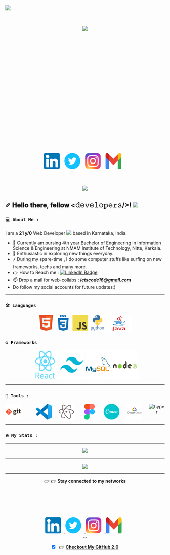 
<kbd>
<img src="https://holopin.me/sachindsilva16" height="300"  align="center" style="margin-bottom:20px;display:flex;align-items:center;justify-content:center;width:800px;height:auto;"/>
</kbd>


<div id="header" align="center" style="display:flex;justify-content:center;align-items:center;margin-bottom:50px;margin-top:50px;">
<img src="https://media.giphy.com/media/v1.Y2lkPTc5MGI3NjExZWUzNTAxNmU0MjBmNjg1MmMyNTEzODc5YjRmMTQ5YjdiNzg5YWFjMCZjdD1n/dWesBcTLavkZuG35MI/giphy.gif" height="300">
  
  <!-- <img src="https://media.giphy.com/media/Q8xuJjjxQHHJdHn7gJ/giphy.gif" height="40" width="30" align="right"> -->
</div>

<!-- <div class="badges" align="center" style="margin-top:100px;">
      <a href="https://www.linkedin.com/in/sachin-dsilva-43169a1bb">
        <img
          src="https://img.shields.io/badge/LinkedIn-blue?logo=linkedin&logoColor=white&style=plastic"  target="_blank"
        />
      </a>
      <a href="https://twitter.com/sachinrons123" target="_blank">
        <img
          src="https://img.shields.io/badge/Twitter-blue?logo=twitter&logoColor=white&style=plastic"
        >
      </a>
      <a href="https://www.instagram.com/sachin.dsilva_/" target="_blank">
        <img
          src="https://img.shields.io/badge/Instagram-FF1493?logo=instagram&logoColor=white&style=plastic"
        />
      </a>
      <a href="https://www.github.com/sachindsilva16" target="_blank">
        <img
          src="https://img.shields.io/badge/GitHub-black?logo=github&logoColor=white&style=plastic"
        />
      </a>
    </div> -->

  <div class="badges" align="center" style="margin-top:100px; margin-bottom:50px;display:flex; align-items:center; justify-content:center;">
      <a  href="https://www.linkedin.com/in/sachin-dsilva-43169a1bb">
        <img height="50" width="50" style="margin-right:15px"
          src="https://github.com/sachindsilva16/sachindsilva16/blob/main/icons/Linkedin.svg"  target="_blank"
        />
      </a>
      <a href="https://twitter.com/sachinrons123" target="_blank">
        <img height="50" width="50" style="margin-right:15px"
          src="https://github.com/sachindsilva16/sachindsilva16/blob/main/icons/Twitter.svg"
        >
      </a>
      <a href="https://www.instagram.com/sachin.dsilva_/" target="_blank">
        <img height="50" width="50" style="margin-right:15px"
          src="https://github.com/sachindsilva16/sachindsilva16/blob/main/icons/Instagram.svg"
        />
      </a>
      <a href="mailtosachindsilvad@gmail.com" target="_blank">
        <img height="50" width="50" style="margin-right:15px"
          src="https://github.com/sachindsilva16/sachindsilva16/blob/main/icons/Gmail.svg"
        />
      </a>
  </div>
  <div class="profile-count" align="center">
        <img src="https://komarev.com/ghpvc/?username=sachindsilva16">
  </div>

<h2 dir="auto"><a id="user-content--𝐇𝐞𝐥𝐥𝐨-𝐭𝐡𝐞𝐫𝐞-𝐟𝐞𝐥𝐥𝐨𝐰-𝚍𝚎𝚟𝚎𝚕𝚘𝚙𝚎𝚛𝚜-" class="anchor" aria-hidden="true" href="#-𝐇𝐞𝐥𝐥𝐨-𝐭𝐡𝐞𝐫𝐞-𝐟𝐞𝐥𝐥𝐨𝐰-𝚍𝚎𝚟𝚎𝚕𝚘𝚙𝚎𝚛𝚜-"><svg class="octicon octicon-link" viewBox="0 0 16 16" version="1.1" width="16" height="16" aria-hidden="true"><path d="m7.775 3.275 1.25-1.25a3.5 3.5 0 1 1 4.95 4.95l-2.5 2.5a3.5 3.5 0 0 1-4.95 0 .751.751 0 0 1 .018-1.042.751.751 0 0 1 1.042-.018 1.998 1.998 0 0 0 2.83 0l2.5-2.5a2.002 2.002 0 0 0-2.83-2.83l-1.25 1.25a.751.751 0 0 1-1.042-.018.751.751 0 0 1-.018-1.042Zm-4.69 9.64a1.998 1.998 0 0 0 2.83 0l1.25-1.25a.751.751 0 0 1 1.042.018.751.751 0 0 1 .018 1.042l-1.25 1.25a3.5 3.5 0 1 1-4.95-4.95l2.5-2.5a3.5 3.5 0 0 1 4.95 0 .751.751 0 0 1-.018 1.042.751.751 0 0 1-1.042.018 1.998 1.998 0 0 0-2.83 0l-2.5 2.5a1.998 1.998 0 0 0 0 2.83Z"></path></svg></a> 𝐇𝐞𝐥𝐥𝐨 𝐭𝐡𝐞𝐫𝐞, 𝐟𝐞𝐥𝐥𝐨𝐰 &lt;𝚍𝚎𝚟𝚎𝚕𝚘𝚙𝚎𝚛𝚜/&gt;! <a target="_blank" rel="noopener noreferrer nofollow" href="https://user-images.githubusercontent.com/42378118/110234147-e3259600-7f4e-11eb-95be-0c4047144dea.gif"><img src="https://user-images.githubusercontent.com/42378118/110234147-e3259600-7f4e-11eb-95be-0c4047144dea.gif" width="30" data-animated-image="" style="max-width: 100%;"></a></h2>
</div>



### `💻 About Me :`

I am a __21 y/0__ Web Developer  <img src="https://media.giphy.com/media/WUlplcMpOCEmTGBtBW/giphy.gif" width="30"> based in Karnataka, India.

- 📗 Currently am pursing 4th year Bachelor of Engineering in Information Science & Engineering at NMAM Institute of Technology, Nitte, Karkala.
- 🌱 Enthusiastic in exploring new things everyday.
- ⚡ During my spare-time , I do some computer stuffs like surfing on new frameworks, techs and many more.
- 👉 How to Reach me  : [![LinkedIn Badge](https://img.shields.io/badge/LinkedIn-blue?logo=linkedin&logoColor=white&style=plastic)](https://www.linkedin.com/in/sachin-dsilva-43169a1bb)
- 📫 Drop a mail for web-collabs : ***[letscode16@gmail.com](mailto:letscode16@gmail.com)***
- Do follow my social accounts for future updates:)

---

### `🛠️ Languages`

<div align="center">
  
  <!-- C 
  <img src="https://github.com/devicons/devicon/blob/master/icons/c/c-original.svg" title="c" alt="c" width="50" height="50"/> -->

<!--HTML5-->

  <img src="https://github.com/devicons/devicon/blob/master/icons/html5/html5-original.svg" title="HTML5" alt="HTML" width="50" height="50"/>


<!-- CSS3  -->
  <img src="https://github.com/devicons/devicon/blob/master/icons/css3/css3-plain-wordmark.svg"  title="CSS3" alt="CSS" width="50" height="50"/>
  
<!--JAVASCRIPT ES6-->

  <img src="https://github.com/devicons/devicon/blob/master/icons/javascript/javascript-original.svg" title="JavaScript" alt="JavaScript" width="50" height="50"/>
  
<!--   PYTHON  -->

  <img src="https://github.com/devicons/devicon/blob/master/icons/python/python-original-wordmark.svg" title="python" alt="python" width="50" height="50"/>

   <!-- JAVA-->
  <img src="https://github.com/devicons/devicon/blob/master/icons/java/java-original-wordmark.svg" title="Java" alt="Java" width="80" height="50"/>
</div>


### `⚙ Frameworks  `

<div align="center">

<!--REACTJS-->

<img src="https://github.com/devicons/devicon/blob/master/icons/react/react-original-wordmark.svg" title="React" alt="React" width="80" height="90"/>

<!--   TAILWINDCSS  -->
  <img src="https://github.com/sachindsilva16/sachindsilva16/blob/main/icons/tailwindcss.svg" title="tailwind" alt="tailwind" width="80" height="90"/>

  <!--MYSQL-->

  <img src="https://github.com/devicons/devicon/blob/master/icons/mysql/mysql-original-wordmark.svg" title="MySQL"  alt="MySQL" width="80" height="90"/>


<!--   NODEJS -->
  <img src="https://github.com/devicons/devicon/blob/master/icons/nodejs/nodejs-original-wordmark.svg" title="NodeJS" alt="NodeJS" width="80" height="90"/>


<!--   TYPESCRIPT  -->
<!--   <img src="https://github.com/devicons/devicon/blob/master/icons/typescript/typescript-original.svg" title="ts" alt="ts" width="80" height="90"/> -->

  <!--   NEXTJS  -->
<!--    <img src="https://github.com/devicons/devicon/blob/master/icons/nextjs/nextjs-original-wordmark.svg" title="next" alt="next" width="50" height="100"/> -->

 
  
<!--   <img src="https://github.com/devicons/devicon/blob/master/icons/laravel/laravel-plain-wordmark.svg" title="laravel" alt="laravel" width="90" height="90"/> -->

 </div>



<!--   TOOLS  -->

  ---

  ### `🔨 Tools : `

<div align="center" style="display:flex;align-items:center;justify-content:space-between;">
  <!--   GIT  -->
 <img src="https://github.com/devicons/devicon/blob/master/icons/git/git-original-wordmark.svg" title="Git" alt="Git" width="50" height="50"/>&nbsp;

<!--   VSCODE  -->
  <img src="https://github.com/devicons/devicon/blob/master/icons/vscode/vscode-original.svg" title="vscode" alt="vscode" width="50" height="50"/>


<!--   ATOM  -->
  <img src="https://github.com/devicons/devicon/blob/master/icons/atom/atom-original.svg" title="atom" alt="atom" width="50" height="50"/>

<!--   FIGMA  -->
  <img src="https://github.com/devicons/devicon/blob/master/icons/figma/figma-original.svg" title="figma" alt="figma" width="50" height="50"/>



<!--   CANVAS  -->
  <img src="https://github.com/devicons/devicon/blob/master/icons/canva/canva-original.svg" title="canvas" alt="canvas" width="50" height="50"/>

<!--   GOOGLE CLOUD  -->
  <img src="https://github.com/devicons/devicon/blob/master/icons/googlecloud/googlecloud-original-wordmark.svg" title="gc" alt="gc" width="50" height="50"/>
  
  
  
  
<!--   HYPER  -->
  <img src="https://github.com/sachindsilva16/responsive_web_design/blob/main/hyper.svg" title="hyper" alt="hyper" width="50" height="50"/>
  
 </div>
 
 
 ---
 
 ### ` 🔥 My Stats : `
 

<!--   [![GitHub Streak](http://github-readme-streak-stats.herokuapp.com?user=sachindsilva16&theme=dark)](https://git.io/streak-stats) -->
  
<!--   [![Top Languages](https://github-readme-stats.vercel.app/api/top-langs/?username=sachindsilva16)](https://github.com/sachindsilva16/github-readme-stats) -->
<!-- [![Top Languages](https://github-readme-stats.vercel.app/api/top-langs/?username=sachindsilva16&hide_progress=true)](https://github.com/anuraghazra/github-readme-stats) -->
  
<!--   ![sachin's GitHub stats](https://github-readme-stats.vercel.app/api?username=sachindsilva16&show_icons=true&theme=radical) -->
  
  ---
  
 <!-- <div align="center">
    <a href="https://github-readme-stats.vercel.app/api/top-langs/?username=sachindsilva16&layout=compact&theme=vision-friendly-light">
  <img align="center" src="https://github-readme-stats.vercel.app/api/top-langs/?username=sachindsilva16&layout=compact&theme=vision-friendly-light" />
</a>
  </div> -->

<div align="center">
  <picture>
  <source
    srcset="https://github-readme-stats.vercel.app/api?username=sachindsilva16&show_icons=true&theme=dark"
    media="(prefers-color-scheme: dark)"
  />
  <source
    srcset="https://github-readme-stats.vercel.app/api?username=sachindsilva16&show_icons=true"
    media="(prefers-color-scheme: light), (prefers-color-scheme: no-preference)"
  />
  <img src="https://github-readme-stats.vercel.app/api?username=sachindsilva16&show_icons=true" />
</picture>
</div>
  
---
  
<div align="center">
  <a href="http://github-readme-streak-stats.herokuapp.com?user=sachindsilva16&theme=dark">
  <img align="center" src="http://github-readme-streak-stats.herokuapp.com?user=sachindsilva16&theme=dark" />
</a>

  
---


👉 👉 __Stay connected to my networks__


  <div class="badges" align="center" style="margin-top:100px;">
      <a  href="https://www.linkedin.com/in/sachin-dsilva-43169a1bb">
        <img height="50" width="50" style="margin-right:10px"
          src="https://github.com/sachindsilva16/sachindsilva16/blob/main/icons/Linkedin.svg"  target="_blank"
        />
      </a>
      <a href="https://twitter.com/sachinrons123" target="_blank">
        <img height="50" width="50" style="margin-right:10px"
          src="https://github.com/sachindsilva16/sachindsilva16/blob/main/icons/Twitter.svg"
        >
      </a>
      <a href="https://www.instagram.com/sachin.dsilva_/" target="_blank">
        <img height="50" width="50" style="margin-right:10px"
          src="https://github.com/sachindsilva16/sachindsilva16/blob/main/icons/Instagram.svg"
        />
      </a>
      <a href="mailtosachindsilvad@gmail.com" target="_blank">
        <img height="50" width="50" style="margin-right:10px"
          src="https://github.com/sachindsilva16/sachindsilva16/blob/main/icons/Gmail.svg"
        />
      </a>
    </div>
--

- [x] 👉 **[Checkout My GitHub 2.0](https://www.github.com/amppmann)**





<!-- BLOG-POST-LIST:START -->
<!-- BLOG-POST-LIST:END -->



  

<!-- <picture>
<source 
  srcset="https://github-readme-stats.vercel.app/api?username=sachindsilva16&show_icons=true&theme=dark"
  media="(prefers-color-scheme: dark)"
/>
<source
  srcset="https://github-readme-stats.vercel.app/api?username=sachindsilva16&show_icons=true"
  media="(prefers-color-scheme: light), (prefers-color-scheme: no-preference)"
/>
<img src="https://github-readme-stats.vercel.app/api?username=sachindsilva16&show_icons=true" />
</picture> -->

<!-- BLOG-POST-LIST:START -->
<!-- BLOG-POST-LIST:END -->
